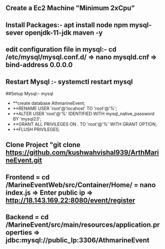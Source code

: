 ## Create a Ec2 Machine "Minimum 2xCpu"
## Install Packages:- apt install node npm mysql-sever openjdk-11-jdk maven -y
## edit configuration file in mysql:- cd /etc/mysql/mysql.conf.d/ => nano mysqld.cnf => bind-address 0.0.0.0
## Restart Mysql :- systemctl restart mysql
##Setup Mysql:- mysql
- **create database AthmarineEvent;
- **RENAME USER 'root'@'locahost' TO 'root'@'%';
- **ALTER USER 'root'@'%' IDENTIFIED WITH mysql_native_password BY 'mysql23';
- **GRANT ALL PRIVILEGES ON *.* TO 'root'@'%' WITH GRANT OPTION;
- **FLUSH PRIVILEGES;
## Clone Project "git clone https://github.com/kushwahvishal939/ArthMarineEvent.git

## Frontend = cd /MarineEventWeb/src/Container/Home/ = nano index.js  => Enter public ip => http://18.143.169.22:8080/event/register

## Backend = cd /MarineEvent/src/main/resources/application.properties  => jdbc:mysql://public_Ip:3306/AthmarineEvent




